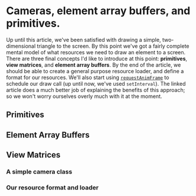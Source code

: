 # Cameras, element array buffers, and primitives.

Up until this article, we've been satisfied with drawing a simple, two-dimensional triangle to the screen.
By this point we've got a fairly complete mental model of what resources we need to draw an element to a screen. 
There are three final concepts I'd like to introduce at this point: **primitives**, **view matrices**, and 
**element array buffers**. By the end of the article, we should be able to create a general purpose resource loader,
and define a format for our resources. We'll also start using [`requestAnimFrame`](http://paulirish.com/2011/requestanimationframe-for-smart-animating/) to schedule our draw call (up until now, we've used `setInterval`). The linked article does a much
better job of explaining the benefits of this approach; so we won't worry ourselves overly much with it at the moment.

## Primitives

## Element Array Buffers

## View Matrices

### A simple camera class

### Our resource format and loader


